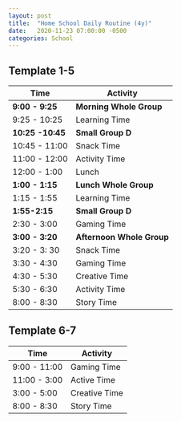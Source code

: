```yaml
---
layout: post
title:  "Home School Daily Routine (4y)"
date:   2020-11-23 07:00:00 -0500
categories: School
---
```


## Template 1-5

| Time          | Activity              |
|---------------|-----------------------|
| **9:00 - 9:25**   | **Morning Whole Group**   |
| 9:25 - 10:25  | Learning Time         |
| **10:25 -10:45**  | **Small Group D**         |
| 10:45 - 11:00 | Snack Time            |
| 11:00 - 12:00 | Activity Time         |
| 12:00 - 1:00  | Lunch                 |
| **1:00 - 1:15**   | **Lunch Whole Group**     |
| 1:15 - 1:55   | Learning Time         |
| **1:55-2:15**     | **Small Group D**         |
| 2:30 - 3:00   | Gaming Time           |
| **3:00 - 3:20**   | **Afternoon Whole Group** |
| 3:20 - 3: 30  | Snack Time            |
| 3:30 - 4:30   | Gaming Time           |
| 4:30 - 5:30   | Creative Time         |
| 5:30 - 6:30   | Activity Time         |
| 8:00 - 8:30   | Story Time            |

## Template 6-7

| Time         | Activity      |
|--------------|---------------|
| 9:00 - 11:00 | Gaming Time   |
| 11:00 - 3:00 | Active Time   |
| 3:00 - 5:00  | Creative Time |
| 8:00 - 8:30  | Story Time    |
